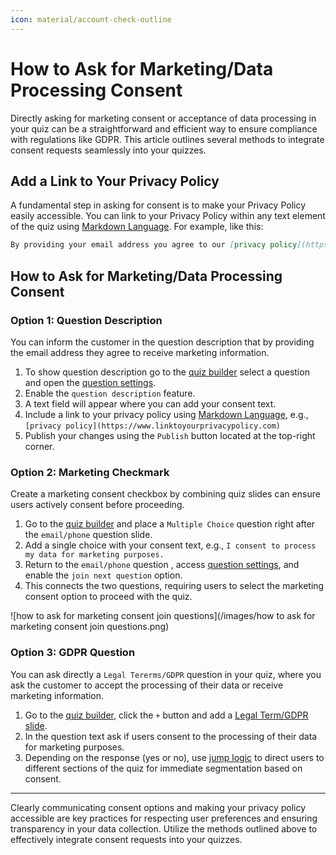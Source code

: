 ```yaml
---
icon: material/account-check-outline
---
```


# How to Ask for Marketing/Data Processing Consent

Directly asking for marketing consent or acceptance of data processing in your quiz can be a straightforward and efficient way to ensure compliance with regulations like GDPR. This article outlines several methods to integrate consent requests seamlessly into your quizzes.

## Add a Link to Your Privacy Policy

A fundamental step in asking for consent is to make your Privacy Policy easily accessible. You can link to your Privacy Policy within any text element of the quiz using [Markdown Language](https://docs.revenuehunt.com/how-to-guides/use-markdown/). For example, like this:

```markdown
By providing your email address you agree to our [privacy policy](https://www.linktoyourprivacypolicy.com).
```

## How to Ask for Marketing/Data Processing Consent

### Option 1: Question Description

You can inform the customer in the question description that by providing the email address they agree to receive marketing information.

1. To show question description go to the [quiz builder](https://docs.revenuehunt.com/reference/quiz-builder/#quiz-builder_1) select a question and open the [question settings](https://docs.revenuehunt.com/reference/quiz-builder/#question-settings).
2. Enable the `question description` feature.
3. A text field will appear where you can add your consent text.
4. Include a link to your privacy policy using [Markdown Language](https://docs.revenuehunt.com/how-to-guides/use-markdown/), e.g., `[privacy policy](https://www.linktoyourprivacypolicy.com)`
5. Publish your changes using the `Publish` button located at the top-right corner.

### Option 2: Marketing Checkmark

Create a marketing consent checkbox by combining quiz slides can ensure users actively consent before proceeding.

1. Go to the [quiz builder](https://docs.revenuehunt.com/reference/quiz-builder/#quiz-builder_1) and place a `Multiple Choice` question right after the `email/phone` question slide.
2. Add a single choice with your consent text, e.g., `I consent to process my data for marketing purposes.`
3. Return to the `email/phone` question , access [question settings](https://docs.revenuehunt.com/reference/quiz-builder/#question-settings), and enable the `join next question` option.
4. This connects the two questions, requiring users to select the marketing consent option to proceed with the quiz.

![how to ask for marketing consent join questions](/images/how to ask for marketing consent join questions.png)

### Option 3: GDPR Question

You can ask directly a `Legal Tererms/GDPR` question in your quiz, where you ask the customer to accept the processing of their data or receive marketing information.

1. Go to the [quiz builder](https://docs.revenuehunt.com/reference/quiz-builder/#quiz-builder_1), click the `+` button and add a [Legal Term/GDPR slide](https://docs.revenuehunt.com/reference/quiz-builder/#question-types).
2. In the question text ask if users consent to the processing of their data for marketing purposes.
3. Depending on the response (yes or no), use [jump logic](https://docs.revenuehunt.com/how-to-guides/use-jump-logic/) to direct users to different sections of the quiz for immediate segmentation based on consent.

---
Clearly communicating consent options and making your privacy policy accessible are key practices for respecting user preferences and ensuring transparency in your data collection. Utilize the methods outlined above to effectively integrate consent requests into your quizzes.
